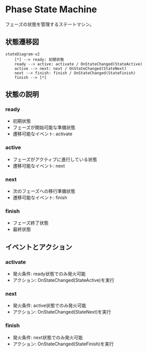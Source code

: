 # Phase State Machine

フェーズの状態を管理するステートマシン。

## 状態遷移図

```mermaid
stateDiagram-v2
    [*] --> ready: 初期状態
    ready --> active: activate / OnStateChanged(StateActive)
    active --> next: next / OnStateChanged(StateNext)
    next --> finish: finish / OnStateChanged(StateFinish)
    finish --> [*]
```

## 状態の説明

### ready
- 初期状態
- フェーズが開始可能な準備状態
- 遷移可能なイベント: activate

### active
- フェーズがアクティブに進行している状態
- 遷移可能なイベント: next

### next
- 次のフェーズへの移行準備状態
- 遷移可能なイベント: finish

### finish
- フェーズ終了状態
- 最終状態

## イベントとアクション

### activate
- 発火条件: ready状態でのみ発火可能
- アクション: OnStateChanged(StateActive)を実行

### next
- 発火条件: active状態でのみ発火可能
- アクション: OnStateChanged(StateNext)を実行

### finish
- 発火条件: next状態でのみ発火可能
- アクション: OnStateChanged(StateFinish)を実行